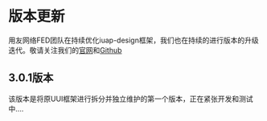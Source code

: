 # 版本更新

用友网络FED团队在持续优化iuap-design框架，我们也在持续的进行版本的升级迭代。敬请关注我们的[官网](http://design.yyuap.com/)和[Github](https://github.com/iuap-design)

## 3.0.1版本

该版本是将原UUI框架进行拆分并独立维护的第一个版本，正在紧张开发和测试中....

